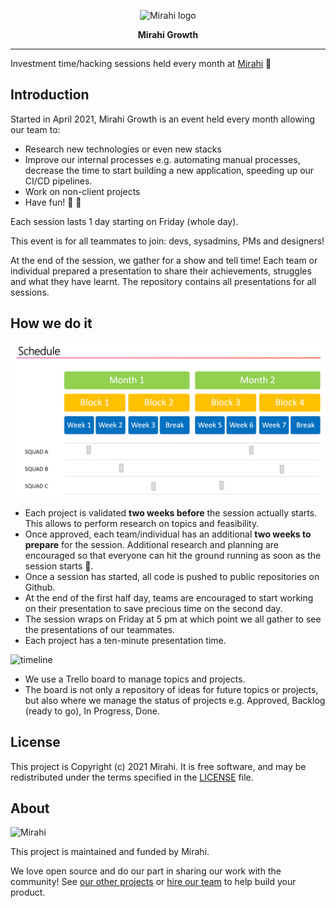 <p align="center">
  <img alt="Mirahi logo" src="https://mirahi-io.cdn.prismic.io/mirahi-io/de4ade0d-c912-423c-8a62-1d818fe8c59e_Logo.svg" />
</p>

<p align="center">
    <strong>Mirahi Growth</strong>
</p>

---

Investment time/hacking sessions held every month at [Mirahi](https://mirahi.io) 🙌

## Introduction

Started in April 2021, Mirahi Growth is an event held every month allowing our team to:

* Research new technologies or even new stacks
* Improve our internal processes e.g. automating manual processes, decrease the time to start building a new application, 
speeding up our CI/CD pipelines.
* Work on non-client projects
* Have fun! 🕺 💃

Each session lasts 1 day starting on Friday (whole day). 

This event is for all teammates to join: devs, sysadmins, PMs and designers!

At the end of the session, we gather for a show and tell time! Each team or individual prepared a presentation to share 
their achievements, struggles and what they have learnt. The repository contains all presentations for all sessions.

## How we do it

![timeline](assets/timeline.png)

* Each project is validated **two weeks before** the session actually starts. This allows to perform research on topics 
and feasibility.  
* Once approved, each team/individual has an additional **two weeks to prepare** for the session. Additional research and 
planning are encouraged so that everyone can hit the ground running as soon as the session starts 🏃‍. 
* Once a session has started, all code is pushed to public repositories on Github. 
* At the end of the first half day, teams are encouraged to start working on their presentation to save precious time on the second day. 
* The session wraps on Friday at 5 pm at which point we all gather to see the presentations of our teammates. 
* Each project has a ten-minute presentation time.

![timeline](assets/trello.png)

* We use a Trello board to manage topics and projects. 
* The board is not only a repository of ideas for future topics or projects, but also where we manage the status of projects 
e.g. Approved, Backlog (ready to go), In Progress, Done.

## License

This project is Copyright (c) 2021 Mirahi. It is free software,
and may be redistributed under the terms specified in the [LICENSE] file.

[LICENSE]: /LICENSE

## About

![Mirahi]()

This project is maintained and funded by Mirahi.

We love open source and do our part in sharing our work with the community!
See [our other projects][community] or [hire our team][hire] to help build your product.

[community]: https://github.com/mirahi.io
[hire]: https://mirahi.io